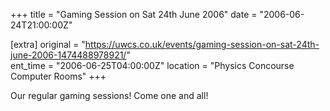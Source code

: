 +++
title = "Gaming Session on Sat 24th June 2006"
date = "2006-06-24T21:00:00Z"

[extra]
original = "https://uwcs.co.uk/events/gaming-session-on-sat-24th-june-2006-1474488978921/"    
ent_time = "2006-06-25T04:00:00Z"
location = "Physics Concourse Computer Rooms"
+++

Our regular gaming sessions\! Come one and all\!

